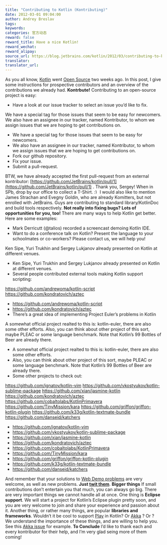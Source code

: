 ```yaml
---
title: "Contributing to Kotlin (Kontributing)"
date: 2012-03-01 09:04:00
author: Andrey Breslav
tags:
keywords:
categories: 官方动态
reward: false
reward_title: Have a nice Kotlin!
reward_wechat:
reward_alipay:
source_url: https://blog.jetbrains.com/kotlin/2012/03/contributing-to-kotlin/
translator:
translator_url:
---
```


As you all know, [Kotlin](http://jetbrains.com/kotlin) went [Open Source](http://blog.jetbrains.com/kotlin/2012/02/kotlin-goes-open-source-2/) two weeks ago. In this post, I give some instructions for prospective contributors and an overview of the contributions we already had.
**Kontrbute!**
Contributing to an open-source project is easy:

* Have a look at our issue tracker to select an issue you’d like to fix.

We have a special tag for those issues that seem to be easy for newcomers.
We also have an assignee in our tracker, named Kontributor, to whom we assign issues that we are hoping to get contributions on.
* We have a special tag for those issues that seem to be easy for newcomers.
* We also have an assignee in our tracker, named Kontributor, to whom we assign issues that we are hoping to get contributions on.
* Fork our github repository.
* Fix your issue.
* Submit a pull-request.

BTW, we have already accepted the first pull-request from an external kontributor: [https://github.com/JetBrains/kotlin/pull/1](https://github.com/JetBrains/kotlin/pull/1) . Thank you, Sergey! When in SPb, drop by our office to collect a T-Shirt. <img alt=":)" class="wp-smiley" data-recalc-dims="1" src="https://i2.wp.com/blog.jetbrains.com/kotlin/wp-includes/images/smilies/simple-smile.png?w=640&amp;ssl=1" style="height: 1em; max-height: 1em;"/>
I would also like to mention James Strachan and Evegny Goldin, who are already Komitters, but not enrolled with JetBrains. Guys are contributing to standard library/KotlinDoc and build tools respectively.
**Not really into fixing bugs? Lots of opportunities for you, too!**
There are many ways to help Kotlin get better. Here are some examples:<span id="more-437"></span>

* Mark Derricutt (@talios) recorded a screencast demoing Kotlin IDE.
* Want to do a conference talk on Kotlin? Present the language to your schoolmates or co-workers? Please contact us, we will help you!

Ken Sipe, Yuri Trukhin and Sergey Lukjanov already presented on Kotlin at different venues.
* Ken Sipe, Yuri Trukhin and Sergey Lukjanov already presented on Kotlin at different venues.
* Several people contributed external tools making Kotlin support scripting:

https://github.com/andrewoma/kotlin-script
https://github.com/kondratovich/aztec
* https://github.com/andrewoma/kotlin-script
* https://github.com/kondratovich/aztec
* There’s a great idea of implementing Project Euler’s problems in Kotlin

A somewhat official project realted to this is: kotlin-euler, there are also some other efforts.
Also, you can think about other project of this sort, maybe PLEAC or some language benchmark. Note that Kotlin’s 99 Bottles of Beer are already there.
* A somewhat official project realted to this is: kotlin-euler, there are also some other efforts.
* Also, you can think about other project of this sort, maybe PLEAC or some language benchmark. Note that Kotlin’s 99 Bottles of Beer are already there.
* Some other projects to check out:

https://github.com/ignatov/kotlin-vim
https://github.com/vkostyukov/kotlin-sublime-package
https://github.com/xian/jasmine-kotlin
https://github.com/kondratovich/aztec
https://github.com/cobaltolabs/KotlinPrimavera
https://github.com/TinyMission/kara
https://github.com/griffon/griffon-kotlin-plugin
https://github.com/k33g/kotlin-textmate-bundle
https://github.com/danseid/katchers
* https://github.com/ignatov/kotlin-vim
* https://github.com/vkostyukov/kotlin-sublime-package
* https://github.com/xian/jasmine-kotlin
* https://github.com/kondratovich/aztec
* https://github.com/cobaltolabs/KotlinPrimavera
* https://github.com/TinyMission/kara
* https://github.com/griffon/griffon-kotlin-plugin
* https://github.com/k33g/kotlin-textmate-bundle
* https://github.com/danseid/katchers

And remember that your solutions to [Web Demo problems](http://kotlin-demo.jetbrains.com/?folder=Problems&name=Sum) are very welcome, as well as new problems. **Just <a href="http://blog.jetbrains.com/kotlin/2012/02/lets-kode-together/" title="Let’s Kode Together!">twit them</a>**.
**Bigger things**
If small contributions don’t entertain you that much, you can always go big. There are very important things we cannot handle all at once.
One thing is **Eclipse support**. We will start a project for Kotlin’s Eclipse plugin pretty soon, and you are very welcome to join and share your experience and passion about it.
Another thing, or rather many things, are popular **libraries and frameworks**. Wouldn’t it be cool to support [Play](http://www.playframework.org/) in Kotlin? Or [Akka](http://akka.io/) ? Or <you name it>?
We understand the importance of these things, and are willing to help you. See this [Akka issue](http://youtrack.jetbrains.com/issue/KT-1345?projectKey=KT) for example.
**To Conclude**
I’d like to thank each and every kontributor for their help, and I’m very glad seing more of them coming!
